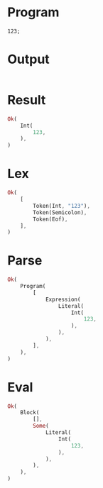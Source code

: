 # Program

```rustleaf
123;
```

# Output

```

```

# Result

```rust
Ok(
    Int(
        123,
    ),
)
```

# Lex

```rust
Ok(
    [
        Token(Int, "123"),
        Token(Semicolon),
        Token(Eof),
    ],
)
```

# Parse

```rust
Ok(
    Program(
        [
            Expression(
                Literal(
                    Int(
                        123,
                    ),
                ),
            ),
        ],
    ),
)
```

# Eval

```rust
Ok(
    Block(
        [],
        Some(
            Literal(
                Int(
                    123,
                ),
            ),
        ),
    ),
)
```
